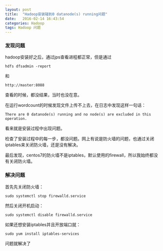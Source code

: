 ```yaml
---
layout: post
title:  "Hadoop安装碰到0 datanode(s) running问题"
date:   2016-02-14 16:43:54
categories: Hadoop	
tags: Hadoop 问题
---
```


### 发现问题

hadoop安装好之后，通过jps查看进程都正常，但是通过

	hdfs dfsadmin -report

和

	http://master:8088

查看的时候，都没结果，当时也没在意。

在运行wordcount的时候发现文件上传不上去，在日志中发现这样一句话：

	There are 0 datanode(s) running and no node(s) are excluded in this operation.

看来就是安装过程中出现问题。

检查了安装过程中的每一步，都没问题。网上有说是防火墙的问题，也通过关闭iptables来关闭防火墙，还是没有解决。

最后发现，centos7的防火墙不是iptables，默认使用的firewall，所以我始终都没有关闭防火墙。

### 解决问题

首先先关闭防火墙：

	sudo systemctl stop firewalld.service

然后关闭开机启动：

	sudo systemctl disable firewalld.service

如果还想安装iptables并且开放端口就：

	sudo yum install iptables-services

问题就解决了
	